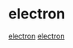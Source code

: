 # electron

[electron](https://github.com/electron-userland/electron-webpack)
[electron](https://github.com/adopted-ember-addons/ember-electron)
